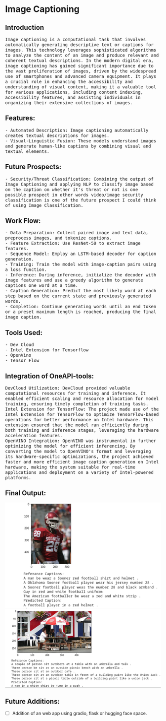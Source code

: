 # Image Captioning


## Introduction
<samp>
Image captioning is a computational task that involves automatically generating descriptive text or captions for images. This technology leverages sophisticated algorithms to analyze the content of an image and produce relevant and coherent textual descriptions. In the modern digital era, image captioning has gained significant importance due to the vast proliferation of images, driven by the widespread use of smartphones and advanced camera equipment. It plays a crucial role in enhancing the accessibility and understanding of visual content, making it a valuable tool for various applications, including content indexing, accessibility features, and assisting individuals in organizing their extensive collections of images.
</samp>

## Features: 
<samp>
- Automated Description: Image captioning automatically creates textual descriptions for images.
<br>
- Visual-Linguistic Fusion: These models understand images and generate human-like captions by combining visual and textual elements.
</samp>

## Future Prospects:
<samp>
- Security/Threat Classification: Combining the output of Image Captioning and applying NLP to classify image based on the caption on whether it's threat or not is one possible prospect in other words video/image security classification is one of the future prospect I could think of using Image Classification.
<br>
</samp>

## Work Flow:
<samp>
- Data Preparation: Collect paired image and text data, preprocess images, and tokenize captions.
<br>
- Feature Extraction: Use ResNet-50 to extract image features.
<br>
- Sequence Model: Employ an LSTM-based decoder for caption generation.
<br>
- Training: Train the model with image-caption pairs using a loss function.
<br>
- Inference: During inference, initialize the decoder with image features and use a greedy algorithm to generate captions one word at a time.
<br>
- Caption Generation: Predict the most likely word at each step based on the current state and previously generated words.
<br>
- Completion: Continue generating words until an end token or a preset maximum length is reached, producing the final image caption.
</samp>

## Tools Used:
<samp>
- Dev Cloud
  <br>
- Intel Extension for Tensorflow
 <br>
- OpenVino
<br>
- Tensor Flow
</samp>

## Integration of OneAPI-tools:
<samp>
DevCloud Utilization: DevCloud provided valuable computational resources for training and inference. It enabled efficient scaling and resource allocation for model training, ensuring timely completion of training tasks.
<br>
Intel Extension for TensorFlow: The project made use of the Intel Extension for TensorFlow to optimize TensorFlow-based operations for better performance on Intel hardware. This extension ensured that the model ran efficiently during both training and inference stages, leveraging the hardware acceleration features.
<br>
OpenVINO Integration: OpenVINO was instrumental in further optimizing the model for efficient inferencing. By converting the model to OpenVINO's format and leveraging its hardware-specific optimizations, the project achieved faster and more efficient image caption generation on Intel hardware, making the system suitable for real-time applications and deployment on a variety of Intel-powered platforms.
</samp>

## Final Output:
![1st Prediction](https://github.com/sanj33krsna/1API-Image_Captioning/blob/main/demo/1.png)
<br>
![2nd Prediction](https://github.com/sanj33krsna/1API-Image_Captioning/blob/main/demo/2.png)

## Future Additions:
- [ ] Addition of an web app using gradio, flask or hugging face space.
